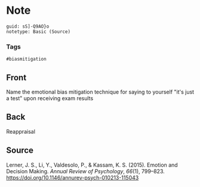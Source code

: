 # Note
```
guid: sS]-Q9AO}o
notetype: Basic (Source)
```

### Tags
```
#biasmitigation
```

## Front
Name the emotional bias mitigation technique for saying to yourself "it's just a test" upon receiving exam results

## Back
Reappraisal

## Source
<div>
<div>Lerner, J. S., Li, Y., Valdesolo, P., & Kassam, K. S. (2015). Emotion and Decision Making. <i>Annual Review of Psychology</i>, <i>66</i>(1), 799–823. <a href="https://doi.org/10.1146/annurev-psych-010213-115043">https://doi.org/10.1146/annurev-psych-010213-115043</a></div>
</div>

